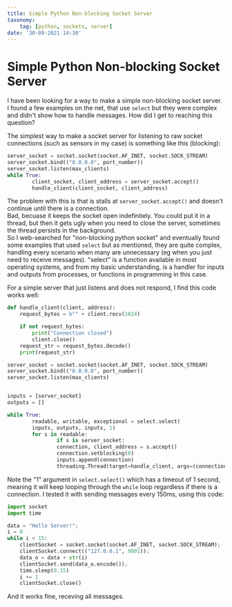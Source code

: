 ```yaml
---
title: Simple Python Non-blocking Socket Server
taxonomy:
	tag: [python, sockets, server]
date: '30-09-2021 14:30'
---
```


# Simple Python Non-blocking Socket Server
I have been looking for a way to make a simple non-blocking socket server. I found a few examples on the net, that use `select` but they were complex and didn't show how to handle messages.
How did I get to reaching this question?

The simplest way to make a socket server for listening to raw socket connections (such as sensors in my case) is something like this (blocking):
```Python
server_socket = socket.socket(socket.AF_INET, socket.SOCK_STREAM)
server_socket.bind(("0.0.0.0", port_number))
server_socket.listen(max_clients)
while True:
        client_socket, client_address = server_socket.accept()
        handle_client(client_socket, client_address)
```
The problem with this is that is stalls at `server_socket.accept()` and doesn't continue until there is a connection.  
Bad, becuase it keeps the socket open indefinitely. You could put it in a thread, but then it gets ugly when you need to close the server, sometimes the thread persists in the background.  
So I web-searched for "non-blocking python socket" and eventually found some examples that used `select` but as mentioned, they are quite complex, handling every scenario when many are unnecessary (eg when you just need to receive messages). 
"select" is a function available in most operating systems, and from my basic understanding, is a handler for inputs and outputs from processes, or functions in programming in this case.
  
For a simple server that just listens and does not respond, I find this code works well:
```Python
def handle_client(client, address):
    request_bytes = b"" + client.recv(1024)

    if not request_bytes:
        print("Connection closed")
        client.close()
    request_str = request_bytes.decode()
    print(request_str)

server_socket = socket.socket(socket.AF_INET, socket.SOCK_STREAM)
server_socket.bind(("0.0.0.0", port_number))
server_socket.listen(max_clients)


inputs = [server_socket]
outputs = []

while True:
        readable, writable, exceptional = select.select(
        inputs, outputs, inputs, 1)
        for s in readable:
                if s is server_socket:
                connection, client_address = s.accept()
                connection.setblocking(0)
                inputs.append(connection)
                threading.Thread(target=handle_client, args=(connection, client_address)).start()
```
Note the "1" argument in `select.select()` which has a timeout of 1 second, meaning it will keep looping through the `while` loop regardless if there is a connection.
I tested it with sending messages every 150ms, using this code:
```Python
import socket
import time

data = "Hello Server!";
i = 0
while i < 15:
    clientSocket = socket.socket(socket.AF_INET, socket.SOCK_STREAM);
    clientSocket.connect(("127.0.0.1", 9001));
    data_o = data + str(i)
    clientSocket.send(data_o.encode());
    time.sleep(0.15)
    i += 1
    clientSocket.close()
```
And it works fine, receving all messages.


